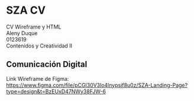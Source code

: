 # SZA CV
CV Wireframe y HTML <br>
Aleny Duque <br>
0123619 <br>
Contenidos y Creatividad II
## Comunicación Digital
Link Wireframe de Figma:<br>
https://www.figma.com/file/pCGI30V3lo4lnypsjf8u0z/SZA-Landing-Page?type=design&t=BzEUxD47NWy38FJW-6
